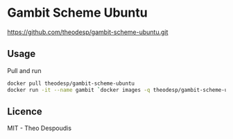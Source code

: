 # Gambit Scheme Ubuntu

https://github.com/theodesp/gambit-scheme-ubuntu.git

## Usage
Pull and run

```bash
docker pull theodesp/gambit-scheme-ubuntu
docker run -it --name gambit `docker images -q theodesp/gambit-scheme-ubuntu`
```

## Licence
MIT - Theo Despoudis